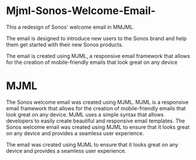 # Mjml-Sonos-Welcome-Email-
This a redesign of Sonos' welcome email in MMJML.


The email is designed to introduce new users to the Sonos brand and help them get started with their new Sonos products.

The email is created using MJML, a responsive email framework that allows for the creation of mobile-friendly emails that look great on any device

# MJML
The Sonos welcome email was created using MJML. MJML is a responsive email framework that allows for the creation of mobile-friendly emails that look great on any device.
MJML uses a simple syntax that allows developers to easily create beautiful and responsive email templates. The Sonos welcome email was created using MJML to ensure that it looks great on any device and provides a seamless user experience.


The email was created using MJML to ensure that it looks great on any device and provides a seamless user experience.
